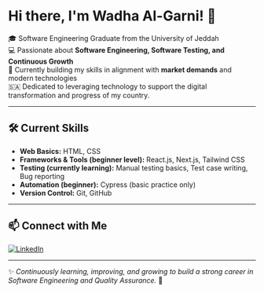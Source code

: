 # Hi there, I'm Wadha Al-Garni! 👋  

🎓 Software Engineering Graduate from the University of Jeddah  
💻 Passionate about **Software Engineering, Software Testing, and Continuous Growth**  
🌱 Currently building my skills in alignment with **market demands** and modern technologies  
🇸🇦 Dedicated to leveraging technology to support the digital transformation and progress of my country.  

---

## 🛠️ Current Skills
- **Web Basics:** HTML, CSS  
- **Frameworks & Tools (beginner level):** React.js, Next.js, Tailwind CSS  
- **Testing (currently learning):** Manual testing basics, Test case writing, Bug reporting  
- **Automation (beginner):** Cypress (basic practice only)  
- **Version Control:** Git, GitHub 
---

## 📫 Connect with Me
[![LinkedIn](https://img.shields.io/badge/LinkedIn-blue?logo=linkedin&logoColor=white)](https://www.linkedin.com/in/wadha-algarni/)  

---
✨ *Continuously learning, improving, and growing to build a strong career in Software Engineering and Quality Assurance.* 🚀
